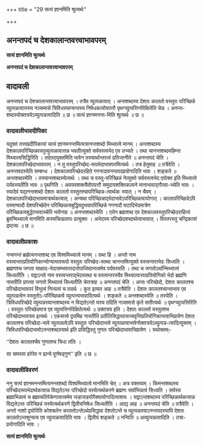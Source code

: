 +++
title = "29 सत्यं ज्ञानमिति श्रुत्यर्थः"

+++


## अनन्तपदं च देशकालान्तवत्त्वाभावपरम्

**सत्यं ज्ञानमिति श्रुत्यर्थः**

**अनन्तपदं च देशकालान्तवत्त्वाभावपरम्**

## **वादावली**

अनन्तपदं च देशकालान्तवत्त्वाभावपरम् । तत्रैव व्युत्पन्नत्वात् । अन्तशब्दस्य देशतः कालतो वस्तुतः परिच्छिन्ने व्युत्पन्नत्वात्तस्य नञ्समासे त्रिविधस्याप्यन्तस्य निषेधकत्वोपपत्तौ पृथग्व्युत्पत्तिर्नापेक्षितेति चेन्न । अनन्त-शब्दस्योक्तत्रयेऽव्युत्पन्नत्वादिति ॥ छ ॥ सत्यं ज्ञानमनन्त-मिति श्रुत्यर्थः ॥ छ ॥

### **वादावलीभावदीपिका**

यदुक्तं तत्त्वप्रदीपिकायां सत्यं ज्ञानमनन्तमित्यत्रानन्तशब्दो मिथ्यात्वे मानम् । अन्तशब्दस्य देशकालपरिच्छिन्नवस्तुव्युत्पन्नत्वात्तन्न भवतीत्युक्ते सर्ववस्त्वभेद एव लभ्यते । तथा चानन्तशब्दमहिम्ना मिथ्यात्वसिद्धिरिति । तदेतदयुक्तमिति भावेन तस्यार्थान्तरत्वं प्रतिजानीते ॥ अनन्तपदं चेति । देशकालपरिच्छेदाभावपरम् । न तु वस्तुपरिच्छेद-रूपभेदाभावपरमित्यर्थः । तत्र हेतुमाह ॥ तत्रैवेति । अनन्तपदस्येति सम्बन्धः । देशकालपरिच्छेदरहिते गगनादावनन्तपदप्रयोगादिति भावः । शङ्कते ॥ अन्तशब्दस्येति । तस्यान्तशब्दस्येत्यर्थः । तथा च वस्तु-परिच्छिन्नं नेत्युक्ते सर्ववस्त्वभेद एवोक्त इति मिथ्यात्वे पर्यवस्यतीति भावः ॥ पृथगिति । अवयवशक्त्यैवोपपत्तौ समुदायशक्तिकल्पने मानाभावाद्गौरवा-च्चेति भावः । स्यादेवं यद्यनन्तशब्दो देशतः कालतो वस्तुतश्चापरिच्छिन्न-त्वार्थकः स्यात् । न चैवम् । देशकालपरिच्छेदाभावमात्रार्थकत्वात् । अन्यथा परिच्छिन्नाद्भेदाभावेऽपरिच्छिन्नत्वायोगात् । कालापरिच्छिन्नेऽपि परमाण्वादौ देशपरिच्छेदेन परिच्छिन्नत्वबुद्धिवदुभयापरिच्छिन्ने गगनादौ घटादिभेदमात्रेण परिच्छिन्नत्वबुद्धेरभावाच्चेति भावेनाह ॥ अनन्तशब्दस्येति । एतेन ब्रह्मशब्द एव देशकालवस्तुपरिच्छेदराहित्यं ब्रुवन्मिथ्यात्वे मानमिति कस्यचित्प्रलापः प्रत्युक्तः । अभेदस्य परिच्छेदशब्दार्थत्वाभावात् । विस्तरस्तु चन्द्रिकायां द्रष्टव्यः ॥ छ ॥

### **वादावलीप्रकाशः**

नन्वनन्तं ब्रह्मेत्यनन्तशब्द एव विश्वमिथ्यात्वे मानम् । तथा हि । अन्तो नाम वस्त्वन्तरप्रतियोगिकान्योन्याभावरूपो वस्तुतः परिच्छेद-स्तथा चानन्तमित्युक्ते वस्त्वन्तराभेदः सिध्यति । ब्रह्मणश्च जगता साक्षाद-भेदासम्भवात्तदारोपाधिष्ठानत्वमेव पर्यवस्यति । तथा च जगतोऽर्थान्मिथ्यात्वं सिध्यतीति । यद्वाऽन्तो नाम वस्त्वन्तराद्भेदस्तथा च वस्त्वन्तरस्यैव मिथ्यात्वात्तत्प्रतियोगिको भेदो ब्रह्मणि नास्तीति प्राप्त्या जगतो मिथ्यात्वं सिध्यतीति चेत्तत्राह ॥ अनन्तपदं चेति । अन्तः परिच्छेदो, देशतः कालतश्च परिच्छेदाभावपरं विभुत्वं नित्यत्वं च तदर्थः । कुत इत्यत आह ॥ तत्रैवेति । देशतः कालतश्चान्ताभाव एव व्युत्पन्नत्वेन वस्तुतोऽ-परिच्छिन्नत्वे व्युत्पत्त्यभावादित्यर्थः । शङ्कते ॥ अन्तशब्दस्येति ॥ तस्येति । त्रिविधपरिच्छेदे व्युत्पन्नस्यान्तशब्दस्य न विद्यतेऽन्तो यस्य तदिति नञ्समासे कृते सतीत्यर्थः ॥ पृथग्व्युत्पत्तिरिति । वस्तुतः परिच्छेदमात्र एव व्युत्पत्तिर्नापेक्षितेत्यर्थः ॥ उक्तत्रय इति । देशतः कालतो वस्तुतश्च परिच्छेदाभावत्रय इत्यर्थः । एकसत्त्वे द्वयमिह नास्तीति प्रतीतिसिद्धव्यासज्यवृत्तिप्रतियोगिकाभावाभिप्रायेण देशतः कालतश्च परिच्छेदा-भावे व्युत्पन्नत्वेऽपि वस्तुतः परिच्छेदाभावे व्युत्पन्नत्वाभावेनोक्तत्रयेऽव्युत्पन्न-त्वादित्युक्तम् । त्रिविधपरिच्छेदाभावोऽनन्तशब्दस्यार्थ इति प्रसिद्धिस्तु गुणतः परिच्छेदाभावाभिप्रायेण । यथोक्तम्–

‘‘देशतः कालतश्चैव गुणतश्च त्रिधा ततिः ।

सा समस्ता हरेरेव न ह्यन्ये पूर्णषड्गुण’’ इति ॥ छ ॥

### **वादावलीविवरणं**

ननु सत्यं ज्ञानमनन्तमित्यनन्तशब्दो विश्वमिथ्यात्वे मानमिति चेत् । अत्र वक्तव्यम् । किमन्तशब्दस्य परिच्छेदरूपभेदार्थकत्वान्न विद्यतेऽन्तः परिच्छेदो यस्येत्यर्थकरणे ब्रह्मणः सर्वाभिन्नत्वं सिध्यति । सर्वस्य ब्रह्माभिन्नत्वं च ब्रह्मव्यतिरेकेणासत्त्वमेव जडाजडयोरैक्यायोगादित्याशयः । यद्वाऽन्तशब्दस्य परिच्छिन्नार्थकत्वान्न विद्यतेऽन्तः परिच्छिन्नं यस्येत्यर्थकरणे द्वितीयनिषेधः सिध्यतीति । आद्य आह ॥ अनन्तपदं चेति ॥ तत्रैवेति । अन्तो नाशो द्वयोरिति कोशबलेन कालतोऽन्तेऽर्थप्रसिद्ध्या देशतोऽन्ते च व्युत्पन्नतयाऽनन्तपदस्यापि देशतः कालतोऽन्तशून्यत्व एव व्युत्पन्नत्वादिति भावः । द्वितीयं शङ्कते ॥ नन्विति ॥ अव्युत्पन्नत्वादिति । तत्रा-प्रयोगादिति भावः ।

**सत्यं ज्ञानमिति श्रुत्यर्थः**

